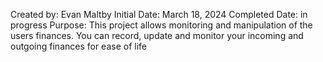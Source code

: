 Created by: Evan Maltby
Initial Date: March 18, 2024
Completed Date: in progress
Purpose: This project allows monitoring and manipulation of the users finances. You can record, update and monitor your incoming and outgoing finances for ease of life
